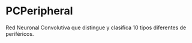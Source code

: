 # PCPeripheral
Red Neuronal Convolutiva que distingue y clasifica 10 tipos diferentes de periféricos.
